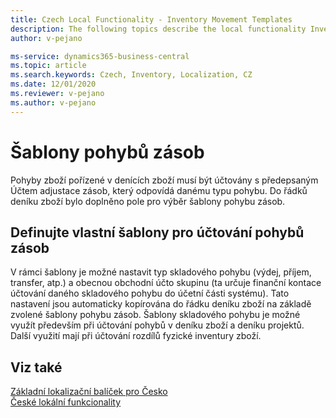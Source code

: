 ```yaml
---
title: Czech Local Functionality - Inventory Movement Templates
description: The following topics describe the local functionality Inventory Movement Templates in the Czech version of Business Central.
author: v-pejano

ms-service: dynamics365-business-central
ms.topic: article
ms.search.keywords: Czech, Inventory, Localization, CZ
ms.date: 12/01/2020
ms.reviewer: v-pejano
ms.author: v-pejano
---
```



# Šablony pohybů zásob

Pohyby zboží pořízené v denících zboží musí být účtovány s předepsaným Účtem adjustace zásob, který odpovídá danému typu pohybu. Do řádků deníku zboží bylo doplněno pole pro výběr šablony pohybu zásob.  

## Definujte vlastní šablony pro účtování pohybů zásob

V rámci šablony je možné nastavit typ skladového pohybu (výdej, příjem, transfer, atp.) a obecnou obchodní účto skupinu (ta určuje finanční kontace účtování daného skladového pohybu do účetní části systému).
Tato nastavení jsou automaticky kopírována do řádku deníku zboží na základě zvolené šablony pohybu zásob.
Šablony skladového pohybu je možné využít především při účtování pohybů v deníku zboží a deníku projektů. Další využití mají při účtování rozdílů fyzické inventury zboží.

## Viz také

[Základní lokalizační balíček pro Česko](ui-extensions-core-localization-pack-cz.md)  
[České lokální funkcionality](czech-local-functionality.md)  
